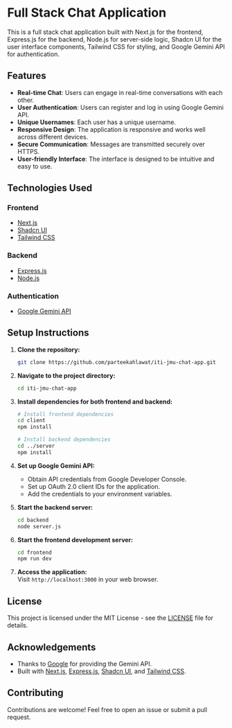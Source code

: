 # Full Stack Chat Application

This is a full stack chat application built with Next.js for the frontend, Express.js for the backend, Node.js for server-side logic, Shadcn UI for the user interface components, Tailwind CSS for styling, and Google Gemini API for authentication.

## Features

- **Real-time Chat**: Users can engage in real-time conversations with each other.
- **User Authentication**: Users can register and log in using Google Gemini API.
- **Unique Usernames**: Each user has a unique username.
- **Responsive Design**: The application is responsive and works well across different devices.
- **Secure Communication**: Messages are transmitted securely over HTTPS.
- **User-friendly Interface**: The interface is designed to be intuitive and easy to use.

## Technologies Used

### Frontend
- [Next.js](https://nextjs.org/)
- [Shadcn UI](https://shadcn-ui.com/)
- [Tailwind CSS](https://tailwindcss.com/)

### Backend
- [Express.js](https://expressjs.com/)
- [Node.js](https://nodejs.org/)

### Authentication
- [Google Gemini API](https://developers.google.com/)

## Setup Instructions

1. **Clone the repository:**
    ```bash
    git clone https://github.com/parteekahlawat/iti-jmu-chat-app.git
    ```

2. **Navigate to the project directory:**
    ```bash
    cd iti-jmu-chat-app
    ```

3. **Install dependencies for both frontend and backend:**
    ```bash
    # Install frontend dependencies
    cd client
    npm install

    # Install backend dependencies
    cd ../server
    npm install
    ```

4. **Set up Google Gemini API:**
    - Obtain API credentials from Google Developer Console.
    - Set up OAuth 2.0 client IDs for the application.
    - Add the credentials to your environment variables.

5. **Start the backend server:**
    ```bash
    cd backend
    node server.js
    ```

6. **Start the frontend development server:**
    ```bash
    cd frontend
    npm run dev
    ```

7. **Access the application:**  
    Visit `http://localhost:3000` in your web browser.

## License

This project is licensed under the MIT License - see the [LICENSE](LICENSE) file for details.

## Acknowledgements

- Thanks to [Google](https://developers.google.com/) for providing the Gemini API.
- Built with [Next.js](https://nextjs.org/), [Express.js](https://expressjs.com/), [Shadcn UI](https://shadcn-ui.com/), and [Tailwind CSS](https://tailwindcss.com/).

## Contributing

Contributions are welcome! Feel free to open an issue or submit a pull request.
